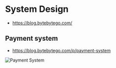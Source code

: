 # System Design

- <https://blog.bytebytego.com/>

## Payment system

- <https://blog.bytebytego.com/p/payment-system>

![Payment System](/Img/payment_system.png)
